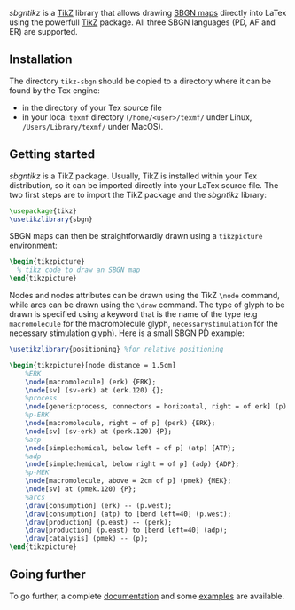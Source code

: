
*sbgntikz* is a [TikZ](https://en.wikibooks.org/wiki/LaTeX/PGF/TikZ) library that allows drawing [SBGN maps](sbgn.org) directly into LaTex using the powerfull [TikZ](https://en.wikibooks.org/wiki/LaTeX/PGF/TikZ) package.
All three SBGN languages (PD, AF and ER) are supported.

## Installation

The directory `tikz-sbgn` should be copied to a directory where it can be found by the Tex engine:
* in the directory of your Tex source file
* in your local `texmf` directory (`/home/<user>/texmf/` under Linux, `/Users/Library/texmf/` under MacOS).

## Getting started

*sbgntikz* is a TikZ package.
Usually, TikZ is installed within your Tex distribution, so it can be imported directly into your LaTex source file.
The two first steps are to import the TikZ package and the *sbgntikz* library:

```tex
\usepackage{tikz}
\usetikzlibrary{sbgn}
```
SBGN maps can then be straightforwardly drawn using a `tikzpicture` environment:

```tex
\begin{tikzpicture}
  % tikz code to draw an SBGN map
\end{tikzpicture}
```

Nodes and nodes attributes can be drawn using the TikZ `\node` command, while arcs can be drawn using the `\draw` command.
The type of glyph to be drawn is specified using a keyword that is the name of the type (e.g `macromolecule` for the macromolecule glyph, `necessarystimulation` for the necessary stimulation glyph).
Here is a small SBGN PD example:

```tex
\usetikzlibrary{positioning} %for relative positioning

\begin{tikzpicture}[node distance = 1.5cm]
    %ERK
    \node[macromolecule] (erk) {ERK};
    \node[sv] (sv-erk) at (erk.120) {};
    %process
    \node[genericprocess, connectors = horizontal, right = of erk] (p) {};
    %p-ERK
    \node[macromolecule, right = of p] (perk) {ERK};
    \node[sv] (sv-erk) at (perk.120) {P};
    %atp
    \node[simplechemical, below left = of p] (atp) {ATP};
    %adp
    \node[simplechemical, below right = of p] (adp) {ADP};
    %p-MEK
    \node[macromolecule, above = 2cm of p] (pmek) {MEK};
    \node[sv] at (pmek.120) {P};
    %arcs
    \draw[consumption] (erk) -- (p.west);
    \draw[consumption] (atp) to [bend left=40] (p.west);
    \draw[production] (p.east) -- (perk);
    \draw[production] (p.east) to [bend left=40] (adp);
    \draw[catalysis] (pmek) -- (p);
\end{tikzpicture}
```

## Going further

To go further, a complete [documentation]() and some [examples](https://github.com/Adrienrougny/sbgntikz/tree/master/examples) are available.
